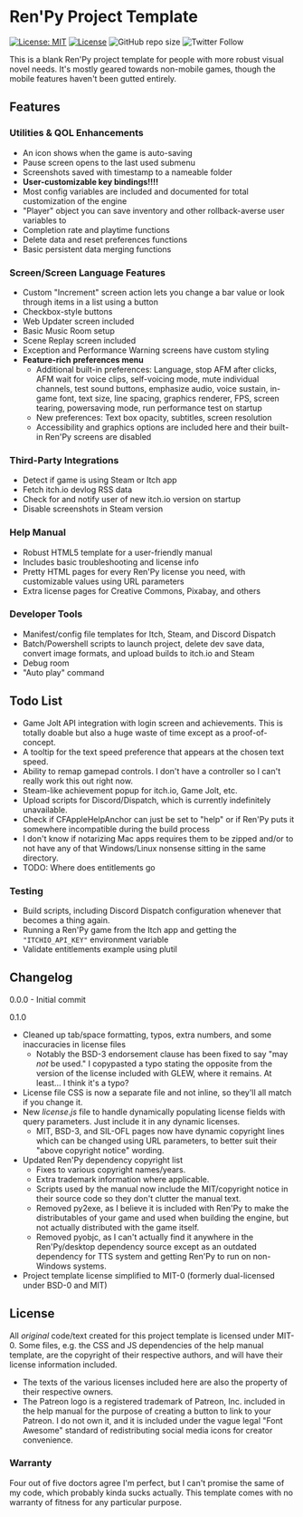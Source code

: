 # Ren'Py Project Template
[![License: MIT](https://img.shields.io/badge/License-MIT-yellow.svg?style=flat-square)](https://opensource.org/licenses/MIT) [![License](https://img.shields.io/badge/License-BSD%200--Clause-orange.svg?style=flat-square)](https://opensource.org/licenses/0BSD) ![GitHub repo size](https://img.shields.io/github/repo-size/plasterbrain/RenpyTemplate?style=flat-square) ![Twitter Follow](https://img.shields.io/twitter/follow/plasterbrain?style=flat-square&logo=twitter)

This is a blank Ren'Py project template for people with more robust visual novel needs. It's mostly geared towards non-mobile games, though the mobile features haven't been gutted entirely.

## Features
### Utilities & QOL Enhancements
- An icon shows when the game is auto-saving
- Pause screen opens to the last used submenu
- Screenshots saved with timestamp to a nameable folder
- **User-customizable key bindings!!!!**
- Most config variables are included and documented for total customization of the engine
- "Player" object you can save inventory and other rollback-averse user variables to
- Completion rate and playtime functions
- Delete data and reset preferences functions
- Basic persistent data merging functions

### Screen/Screen Language Features
- Custom "Increment" screen action lets you change a bar value or look through items in a list using a button
- Checkbox-style buttons
- Web Updater screen included
- Basic Music Room setup
- Scene Replay screen included
- Exception and Performance Warning screens have custom styling
- **Feature-rich preferences menu**
  - Additional built-in preferences: Language, stop AFM after clicks, AFM wait for voice clips, self-voicing mode, mute individual channels, test sound buttons, emphasize audio, voice sustain, in-game font, text size, line spacing, graphics renderer, FPS, screen tearing, powersaving mode, run performance test on startup
  - New preferences: Text box opacity, subtitles, screen resolution
  - Accessibility and graphics options are included here and their built-in Ren'Py screens are disabled

### Third-Party Integrations
- Detect if game is using Steam or Itch app
- Fetch itch.io devlog RSS data
- Check for and notify user of new itch.io version on startup
- Disable screenshots in Steam version

### Help Manual
- Robust HTML5 template for a user-friendly manual
- Includes basic troubleshooting and license info
- Pretty HTML pages for every Ren'Py license you need, with customizable values using URL parameters
- Extra license pages for Creative Commons, Pixabay, and others

### Developer Tools
- Manifest/config file templates for Itch, Steam, and Discord Dispatch
- Batch/Powershell scripts to launch project, delete dev save data, convert image formats, and upload builds to itch.io and Steam
- Debug room
- "Auto play" command

## Todo List
- Game Jolt API integration with login screen and achievements. This is totally doable but also a huge waste of time except as a proof-of-concept.
- A tooltip for the text speed preference that appears at the chosen text speed.
- Ability to remap gamepad controls. I don't have a controller so I can't really work this out right now.
- Steam-like achievement popup for itch.io, Game Jolt, etc.
- Upload scripts for Discord/Dispatch, which is currently indefinitely unavailable.
- Check if CFAppleHelpAnchor can just be set to "help" or if Ren'Py puts it somewhere incompatible during the build process
- I don't know if notarizing Mac apps requires them to be zipped and/or to not have any of that Windows/Linux nonsense sitting in the same directory.
- TODO: Where does entitlements go

### Testing
- Build scripts, including Discord Dispatch configuration whenever that becomes a thing again.
- Running a Ren'Py game from the Itch app and getting the `"ITCHIO_API_KEY"` environment variable
- Validate entitlements example using plutil

## Changelog
0.0.0 - Initial commit

0.1.0
- Cleaned up tab/space formatting, typos, extra numbers, and some inaccuracies in license files
  - Notably the BSD-3 endorsement clause has been fixed to say "may *not* be used." I copypasted a typo stating the opposite from the version of the license included with GLEW, where it remains. At least... I think it's a typo?
- License file CSS is now a separate file and not inline, so they'll all match if you change it.
- New *license.js* file to handle dynamically populating license fields with query parameters. Just include it in any dynamic licenses.
  - MIT, BSD-3, and SIL-OFL pages now have dynamic copyright lines which can be changed using URL parameters, to better suit their "above copyright notice" wording.
- Updated Ren'Py dependency copyright list
  - Fixes to various copyright names/years.
  - Extra trademark information where applicable.
  - Scripts used by the manual now include the MIT/copyright notice in their source code so they don't clutter the manual text.
  - Removed py2exe, as I believe it is included with Ren'Py to make the distributables of your game and used when building the engine, but not actually distributed with the game itself.
  - Removed pyobjc, as I can't actually find it anywhere in the Ren'Py/desktop dependency source except as an outdated dependency for TTS system and getting Ren'Py to run on non-Windows systems.
- Project template license simplified to MIT-0 (formerly dual-licensed under BSD-0 and MIT)

## License
All *original* code/text created for this project template is licensed under MIT-0. Some files, e.g. the CSS and JS dependencies of the help manual template, are the copyright of their respective authors, and will have their license information included.

- The texts of the various licenses included here are also the property of their respective owners.
- The Patreon logo is a registered trademark of Patreon, Inc. included in the help manual for the purpose of creating a button to link to your Patreon. I do not own it, and it is included under the vague legal "Font Awesome" standard of redistributing social media icons for creator convenience.

### Warranty
Four out of five doctors agree I'm perfect, but I can't promise the same of my code, which probably kinda sucks actually. This template comes with no warranty of fitness for any particular purpose.
